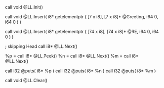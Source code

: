call void
    @LL.Init()

  call void
    @LL.Insert(
      i8* getelementptr (
        [7 x i8],
        [7 x i8]* @Greeting,
        i64 0,
        i64 0
      )
  )

  call void
    @LL.Insert(
      i8* getelementptr (
        [74 x i8],
        [74 x i8]* @RE,
        i64 0,
        i64 0
      )
  )

  ; skipping Head
  call i8*
    @LL.Next()

  %p = call i8*
    @LL.Peek()
  %n = call i8*
    @LL.Next()
  %m = call i8*
    @LL.Next()

  call i32
    @puts(
      i8* %p
  )
  call i32
    @puts(
      i8* %n
  )
  call i32
    @puts(
      i8* %m
  )

  call void
    @LL.Clear()


